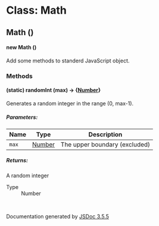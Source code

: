 # Class: Math

## Math ()

#### new Math ()

Add some methods to standerd JavaScript object.
<dl>
</dl>

### Methods

#### (static) randomInt (max) → {[Number](Number.html)}

Generates a random integer in the range (0, max-1).

##### Parameters:

| Name | Type | Description |
| --- | --- | --- |
| `max` | [Number](Number.html) | The upper boundary (excluded) |

<dl>
</dl>

##### Returns:

A random integer
<dl>
                <dt> Type </dt>
                <dd>
                    <span><a>Number</a></span>
                </dd>
            </dl>
 <br>

  Documentation generated by [JSDoc 3.5.5](https://github.com/jsdoc3/jsdoc)
